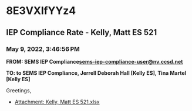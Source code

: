 # 8E3VXlfYYz4
## IEP Compliance Rate - Kelly, Matt ES 521
### May 9, 2022, 3:46:56 PM
**FROM: SEMS IEP Compliance<sems-iep-compliance-user@nv.ccsd.net>**

**TO: to SEMS IEP Compliance, Jerrell Deborah Hall [Kelly ES], Tina Martel [Kelly ES]**


Greetings,  





* [Attachment: Kelly, Matt ES 521.xlsx](8E3VXlfYYz4-attachment-1.xlsx)
